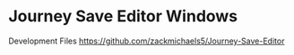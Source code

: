# Journey Save Editor Windows
Development Files https://github.com/zackmichaels5/Journey-Save-Editor

